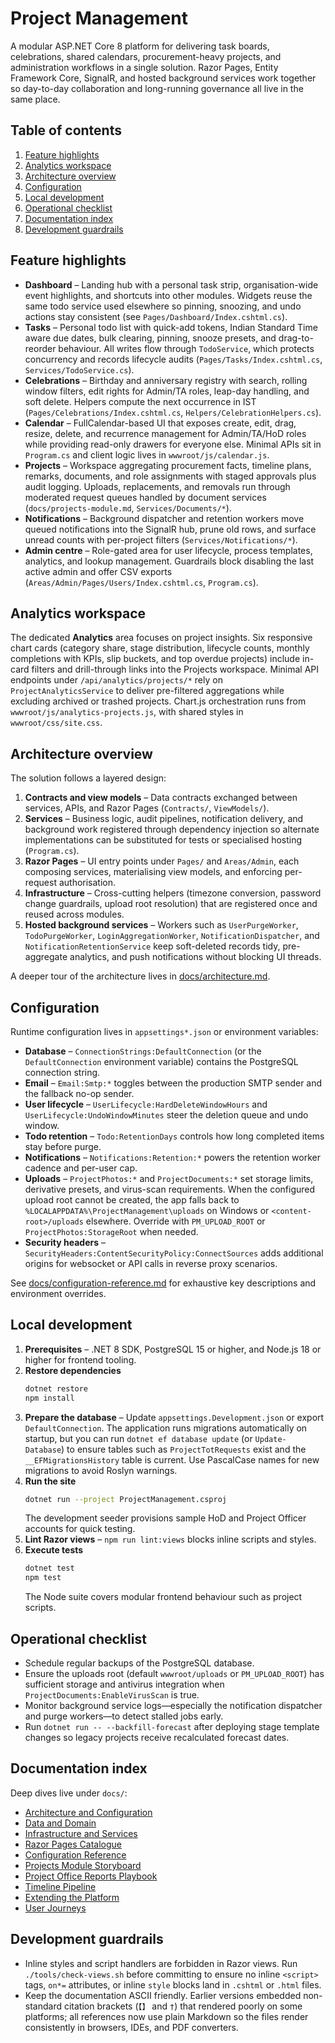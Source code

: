 # Project Management

A modular ASP.NET Core 8 platform for delivering task boards, celebrations, shared calendars, procurement-heavy projects, and administration workflows in a single solution. Razor Pages, Entity Framework Core, SignalR, and hosted background services work together so day-to-day collaboration and long-running governance all live in the same place.

## Table of contents

1. [Feature highlights](#feature-highlights)
2. [Analytics workspace](#analytics-workspace)
3. [Architecture overview](#architecture-overview)
4. [Configuration](#configuration)
5. [Local development](#local-development)
6. [Operational checklist](#operational-checklist)
7. [Documentation index](#documentation-index)
8. [Development guardrails](#development-guardrails)

## Feature highlights

- **Dashboard** – Landing hub with a personal task strip, organisation-wide event highlights, and shortcuts into other modules. Widgets reuse the same todo service used elsewhere so pinning, snoozing, and undo actions stay consistent (see `Pages/Dashboard/Index.cshtml.cs`).
- **Tasks** – Personal todo list with quick-add tokens, Indian Standard Time aware due dates, bulk clearing, pinning, snooze presets, and drag-to-reorder behaviour. All writes flow through `TodoService`, which protects concurrency and records lifecycle audits (`Pages/Tasks/Index.cshtml.cs`, `Services/TodoService.cs`).
- **Celebrations** – Birthday and anniversary registry with search, rolling window filters, edit rights for Admin/TA roles, leap-day handling, and soft delete. Helpers compute the next occurrence in IST (`Pages/Celebrations/Index.cshtml.cs`, `Helpers/CelebrationHelpers.cs`).
- **Calendar** – FullCalendar-based UI that exposes create, edit, drag, resize, delete, and recurrence management for Admin/TA/HoD roles while providing read-only drawers for everyone else. Minimal APIs sit in `Program.cs` and client logic lives in `wwwroot/js/calendar.js`.
- **Projects** – Workspace aggregating procurement facts, timeline plans, remarks, documents, and role assignments with staged approvals plus audit logging. Uploads, replacements, and removals run through moderated request queues handled by document services (`docs/projects-module.md`, `Services/Documents/*`).
- **Notifications** – Background dispatcher and retention workers move queued notifications into the SignalR hub, prune old rows, and surface unread counts with per-project filters (`Services/Notifications/*`).
- **Admin centre** – Role-gated area for user lifecycle, process templates, analytics, and lookup management. Guardrails block disabling the last active admin and offer CSV exports (`Areas/Admin/Pages/Users/Index.cshtml.cs`, `Program.cs`).

## Analytics workspace

The dedicated **Analytics** area focuses on project insights. Six responsive chart cards (category share, stage distribution, lifecycle counts, monthly completions with KPIs, slip buckets, and top overdue projects) include in-card filters and drill-through links into the Projects workspace. Minimal API endpoints under `/api/analytics/projects/*` rely on `ProjectAnalyticsService` to deliver pre-filtered aggregations while excluding archived or trashed projects. Chart.js orchestration runs from `wwwroot/js/analytics-projects.js`, with shared styles in `wwwroot/css/site.css`.

## Architecture overview

The solution follows a layered design:

1. **Contracts and view models** – Data contracts exchanged between services, APIs, and Razor Pages (`Contracts/`, `ViewModels/`).
2. **Services** – Business logic, audit pipelines, notification delivery, and background work registered through dependency injection so alternate implementations can be substituted for tests or specialised hosting (`Program.cs`).
3. **Razor Pages** – UI entry points under `Pages/` and `Areas/Admin`, each composing services, materialising view models, and enforcing per-request authorisation.
4. **Infrastructure** – Cross-cutting helpers (timezone conversion, password change guardrails, upload root resolution) that are registered once and reused across modules.
5. **Hosted background services** – Workers such as `UserPurgeWorker`, `TodoPurgeWorker`, `LoginAggregationWorker`, `NotificationDispatcher`, and `NotificationRetentionService` keep soft-deleted records tidy, pre-aggregate analytics, and push notifications without blocking UI threads.

A deeper tour of the architecture lives in [docs/architecture.md](docs/architecture.md).

## Configuration

Runtime configuration lives in `appsettings*.json` or environment variables:

- **Database** – `ConnectionStrings:DefaultConnection` (or the `DefaultConnection` environment variable) contains the PostgreSQL connection string.
- **Email** – `Email:Smtp:*` toggles between the production SMTP sender and the fallback no-op sender.
- **User lifecycle** – `UserLifecycle:HardDeleteWindowHours` and `UserLifecycle:UndoWindowMinutes` steer the deletion queue and undo window.
- **Todo retention** – `Todo:RetentionDays` controls how long completed items stay before purge.
- **Notifications** – `Notifications:Retention:*` powers the retention worker cadence and per-user cap.
- **Uploads** – `ProjectPhotos:*` and `ProjectDocuments:*` set storage limits, derivative presets, and virus-scan requirements. When the configured upload root cannot be created, the app falls back to `%LOCALAPPDATA%\ProjectManagement\uploads` on Windows or `<content-root>/uploads` elsewhere. Override with `PM_UPLOAD_ROOT` or `ProjectPhotos:StorageRoot` when needed.
- **Security headers** – `SecurityHeaders:ContentSecurityPolicy:ConnectSources` adds additional origins for websocket or API calls in reverse proxy scenarios.

See [docs/configuration-reference.md](docs/configuration-reference.md) for exhaustive key descriptions and environment overrides.

## Local development

1. **Prerequisites** – .NET 8 SDK, PostgreSQL 15 or higher, and Node.js 18 or higher for frontend tooling.
2. **Restore dependencies**
   ```bash
   dotnet restore
   npm install
   ```
3. **Prepare the database** – Update `appsettings.Development.json` or export `DefaultConnection`. The application runs migrations automatically on startup, but you can run `dotnet ef database update` (or `Update-Database`) to ensure tables such as `ProjectTotRequests` exist and the `__EFMigrationsHistory` table is current. Use PascalCase names for new migrations to avoid Roslyn warnings.
4. **Run the site**
   ```bash
   dotnet run --project ProjectManagement.csproj
   ```
   The development seeder provisions sample HoD and Project Officer accounts for quick testing.
5. **Lint Razor views** – `npm run lint:views` blocks inline scripts and styles.
6. **Execute tests**
   ```bash
   dotnet test
   npm test
   ```
   The Node suite covers modular frontend behaviour such as project scripts.

## Operational checklist

- Schedule regular backups of the PostgreSQL database.
- Ensure the uploads root (default `wwwroot/uploads` or `PM_UPLOAD_ROOT`) has sufficient storage and antivirus integration when `ProjectDocuments:EnableVirusScan` is true.
- Monitor background service logs—especially the notification dispatcher and purge workers—to detect stalled jobs early.
- Run `dotnet run -- --backfill-forecast` after deploying stage template changes so legacy projects receive recalculated forecast dates.

## Documentation index

Deep dives live under `docs/`:

- [Architecture and Configuration](docs/architecture.md)
- [Data and Domain](docs/data-domain.md)
- [Infrastructure and Services](docs/infrastructure-services.md)
- [Razor Pages Catalogue](docs/razor-pages.md)
- [Configuration Reference](docs/configuration-reference.md)
- [Projects Module Storyboard](docs/projects-module.md)
- [Project Office Reports Playbook](docs/ProjectOfficeReports_Directions.md)
- [Timeline Pipeline](docs/timeline.md)
- [Extending the Platform](docs/extending.md)
- [User Journeys](docs/user-guide/README.md)

## Development guardrails

- Inline styles and script handlers are forbidden in Razor views. Run `./tools/check-views.sh` before committing to ensure no inline `<script>` tags, `on*=` attributes, or inline `style` blocks land in `.cshtml` or `.html` files.
- Keep the documentation ASCII friendly. Earlier versions embedded non-standard citation brackets (`【】` and `†`) that rendered poorly on some platforms; all references now use plain Markdown so the files render consistently in browsers, IDEs, and PDF converters.
